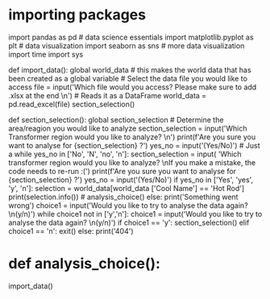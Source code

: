 # importing packages
import pandas as pd  # data science essentials
import matplotlib.pyplot as plt  # data visualization
import seaborn as sns  # more data visualization
import time
import sys

def import_data():
    global world_data  # this makes the world data that has been created as a global variable
    # Select the data file you would like to access
    file = input('Which file would you access? Please make sure to add .xlsx at the end \n')
    # Reads it as a DataFrame
    world_data = pd.read_excel(file)
    section_selection()


def section_selection():
    global section_selection
    # Determine the area/reagion you would like to analyze
    section_selection = input('Which Transformer region would you like to analyze? \n')
    print(f'Are you sure you want to analyse for {section_selection} ?')
    yes_no = input('(Yes/No)')
    # Just a
    while yes_no in ['No', 'N', 'no', 'n']:
        section_selection = input(
            'Which transformer region would you like to analyze? \nIf you make a mistake, the code needs to re-run :(')
        print(f'Are you sure you want to analyse for {section_selection} ?')
        yes_no = input('(Yes/No)')
    if yes_no in ['Yes', 'yes', 'y', 'n']:
        selection = world_data[world_data ['Cool Name'] == 'Hot Rod']
        print(selection.info())
        # analysis_choice()
    else:
        print('Something went wrong')
        choice1 = input('Would you like to try to analyse the data again? \n(y/n)')
        while choice1 not in ['y','n']:
            choice1 = input('Would you like to try to analyse the data again? \n(y/n)')
        if choice1 == 'y':
            section_selection()
        elif choice1 == 'n':
            exit()
        else:
            print('404')

# def analysis_choice():
import_data()
